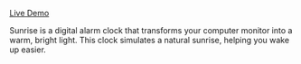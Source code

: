 [Live Demo](sg0ng.github.io/sunrise)

Sunrise is a digital alarm clock that transforms your computer monitor into a warm, bright light. This clock simulates a natural sunrise, helping you wake up easier.
